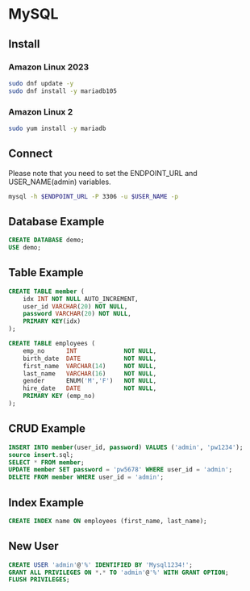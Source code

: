 # MySQL
## Install
### Amazon Linux 2023
``` bash
sudo dnf update -y
sudo dnf install -y mariadb105
```
### Amazon Linux 2
``` bash
sudo yum install -y mariadb
```
## Connect
Please note that you need to set the ENDPOINT_URL and USER_NAME(admin) variables.
``` bash
mysql -h $ENDPOINT_URL -P 3306 -u $USER_NAME -p
```
## Database Example
``` sql
CREATE DATABASE demo;
USE demo;
```
## Table Example
``` sql
CREATE TABLE member (
	idx INT NOT NULL AUTO_INCREMENT,
	user_id VARCHAR(20) NOT NULL,
	password VARCHAR(20) NOT NULL,
	PRIMARY KEY(idx)
);

CREATE TABLE employees (
	emp_no		INT				NOT NULL,
	birth_date	DATE 			NOT NULL,
	first_name	VARCHAR(14)		NOT NULL,
	last_name	VARCHAR(16)		NOT NULL,
	gender		ENUM('M','F')	NOT NULL,
	hire_date	DATE			NOT NULL,
	PRIMARY KEY (emp_no)
);
```
## CRUD Example
``` sql
INSERT INTO member(user_id, password) VALUES ('admin', 'pw1234');
source insert.sql;
SELECT * FROM member;
UPDATE member SET password = 'pw5678' WHERE user_id = 'admin';
DELETE FROM member WHERE user_id = 'admin';
```
## Index Example
``` sql
CREATE INDEX name ON employees (first_name, last_name);
```
## New User
``` sql
CREATE USER 'admin'@'%' IDENTIFIED BY 'Mysql1234!';
GRANT ALL PRIVILEGES ON *.* TO 'admin'@'%' WITH GRANT OPTION;
FLUSH PRIVILEGES;
```